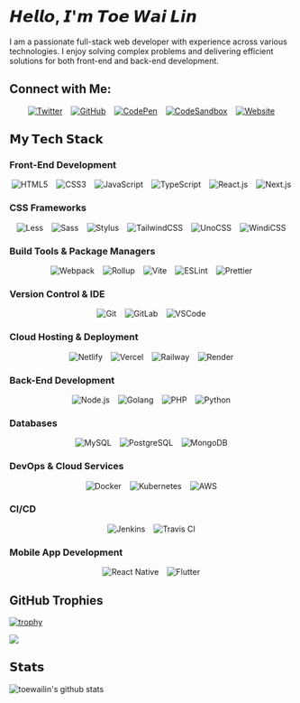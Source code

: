 # 𝙃𝙚𝙡𝙡𝙤, 𝙄'𝙢 𝙏𝙤𝙚 𝙒𝙖𝙞 𝙇𝙞𝙣

I am a passionate full-stack web developer with experience across various technologies. I enjoy solving complex problems and delivering efficient solutions for both front-end and back-end development.

## Connect with Me:

<div style="display: flex; flex-wrap: wrap; gap: 15px; justify-content: center;">
  <a href="https://twitter.com/toewailin">
    <img src="https://img.shields.io/badge/-@toewailin-%231DA1F2?style=flat-square&logo=twitter&logoColor=ffffff" alt="Twitter">
  </a>
  <a href="https://github.com/toewailin">
    <img src="https://img.shields.io/badge/-@toewailin-%23181717?style=flat-square&logo=github" alt="GitHub">
  </a>
  <a href="https://codepen.io/toewailin">
    <img src="https://img.shields.io/badge/-@toewailin-%23000000?style=flat-square&logo=codepen" alt="CodePen">
  </a>
  <a href="https://codesandbox.io/u/toewailin">
    <img src="https://img.shields.io/badge/-@toewailin-%23000000?style=flat-square&logo=codesandbox" alt="CodeSandbox">
  </a>
  <a href="https://toewailin.me">
    <img src="https://img.shields.io/website?color=0ab9e6&style=flat-square&up_message=toewailin.me&url=https%3A%2F%2Ftoewailin.me" alt="Website">
  </a>
</div>

## 𝗠𝘆 𝗧𝗲𝗰𝗵 𝗦𝘁𝗮𝗰𝗸

### Front-End Development

<div style="display: flex; flex-wrap: wrap; gap: 15px; justify-content: center;">
  <img src="https://img.shields.io/badge/-HTML5-%23E44D27?style=flat-square&logo=html5&logoColor=ffffff" alt="HTML5">  
  <img src="https://img.shields.io/badge/-CSS3-%231572B6?style=flat-square&logo=css3" alt="CSS3">  
  <img src="https://img.shields.io/badge/-JavaScript-%23F7DF1C?style=flat-square&logo=javascript&logoColor=000000" alt="JavaScript">  
  <img src="https://img.shields.io/badge/-TypeScript-007ACC?style=flat-square&logo=typescript&logoColor=white" alt="TypeScript">  
  <img src="https://img.shields.io/badge/-React.js-%23282C34?style=flat-square&logo=react" alt="React.js">  
  <img src="https://img.shields.io/badge/-Next.js-%23000000?style=flat-square&logo=nextdotjs" alt="Next.js">
</div>

### CSS Frameworks

<div style="display: flex; flex-wrap: wrap; gap: 15px; justify-content: center;">
  <img src="https://img.shields.io/badge/-Less-%231d365d?style=flat-square&logo=less&logoColor=ffffff" alt="Less">  
  <img src="https://img.shields.io/badge/-Sass-%23CC6699?style=flat-square&logo=sass&logoColor=ffffff" alt="Sass">  
  <img src="https://img.shields.io/badge/-Stylus-%23333333?style=flat-square&logo=stylus" alt="Stylus">  
  <img src="https://img.shields.io/badge/-TailwindCSS-%231a202c?style=flat-square&logo=tailwind-css" alt="TailwindCSS">  
  <img src="https://img.shields.io/badge/-UnoCSS-%23333333?style=flat-square&logo=unocss" alt="UnoCSS">  
  <img src="https://img.shields.io/badge/-WindiCSS-%23000000?style=flat-square&logo=tailwind-css&&logoColor=48B0F1" alt="WindiCSS">
</div>

### Build Tools & Package Managers

<div style="display: flex; flex-wrap: wrap; gap: 15px; justify-content: center;">
  <img src="https://img.shields.io/badge/-Webpack-%232C3A42?style=flat-square&logo=webpack" alt="Webpack">  
  <img src="https://img.shields.io/badge/-Rollup-%23EC4A3F?style=flat-square&logo=rollupdotjs&logoColor=ffffff" alt="Rollup">  
  <img src="https://img.shields.io/badge/-Vite-%23646CFF?style=flat-square&logo=vite&logoColor=ffffff" alt="Vite">  
  <img src="https://img.shields.io/badge/-ESLint-%234B32C3?style=flat-square&logo=eslint" alt="ESLint">  
  <img src="https://img.shields.io/badge/-Prettier-%23F7B93E?style=flat-square&logo=prettier&logoColor=ffffff" alt="Prettier">
</div>

### Version Control & IDE

<div style="display: flex; flex-wrap: wrap; gap: 15px; justify-content: center;">
  <img src="https://img.shields.io/badge/-Git-%23F05032?style=flat-square&logo=git&logoColor=%23ffffff" alt="Git">  
  <img src="https://img.shields.io/badge/-GitLab-FCA121?style=flat-square&logo=gitlab" alt="GitLab">  
  <img src="https://img.shields.io/badge/-VSCode-%23007ACC?style=flat-square&logo=visual-studio-code" alt="VSCode">
</div>

### Cloud Hosting & Deployment

<div style="display: flex; flex-wrap: wrap; gap: 15px; justify-content: center;">
  <img src="https://img.shields.io/badge/-Netlify-%2300C7B7?style=flat-square&logo=netlify&logoColor=ffffff" alt="Netlify">  
  <img src="https://img.shields.io/badge/-Vercel-%23ffffff?style=flat-square&logo=vercel&logoColor=000000" alt="Vercel">  
  <img src="https://img.shields.io/badge/-Railway-%230B0D0E?style=flat-square&logo=railway" alt="Railway">  
  <img src="https://img.shields.io/badge/-Render-%2346E3B7?style=flat-square&logo=render&logoColor=ffffff" alt="Render">
</div>

### Back-End Development

<div style="display: flex; flex-wrap: wrap; gap: 15px; justify-content: center;">
  <img src="https://img.shields.io/badge/-Node.js-%23339933?style=flat-square&logo=node.js&logoColor=ffffff" alt="Node.js">  
  <img src="https://img.shields.io/badge/-Golang-%2300ADD8?style=flat-square&logo=go&logoColor=ffffff" alt="Golang">  
  <img src="https://img.shields.io/badge/-PHP-%232C3E50?style=flat-square&logo=php&logoColor=ffffff" alt="PHP">  
  <img src="https://img.shields.io/badge/-Python-%23377097?style=flat-square&logo=python&logoColor=ffffff" alt="Python">
</div>

### Databases

<div style="display: flex; flex-wrap: wrap; gap: 15px; justify-content: center;">
  <img src="https://img.shields.io/badge/-MySQL-%234479A1?style=flat-square&logo=mysql&logoColor=ffffff" alt="MySQL">  
  <img src="https://img.shields.io/badge/-PostgreSQL-%23336791?style=flat-square&logo=postgresql&logoColor=ffffff" alt="PostgreSQL">  
  <img src="https://img.shields.io/badge/-MongoDB-%232F8139?style=flat-square&logo=mongodb&logoColor=ffffff" alt="MongoDB">
</div>

### DevOps & Cloud Services

<div style="display: flex; flex-wrap: wrap; gap: 15px; justify-content: center;">
  <img src="https://img.shields.io/badge/-Docker-%232496ED?style=flat-square&logo=docker&logoColor=ffffff" alt="Docker">  
  <img src="https://img.shields.io/badge/-Kubernetes-%23333?style=flat-square&logo=kubernetes&logoColor=ffffff" alt="Kubernetes">  
  <img src="https://img.shields.io/badge/-AWS-%23232F3E?style=flat-square&logo=amazonaws&logoColor=ffffff" alt="AWS">
</div>

### CI/CD

<div style="display: flex; flex-wrap: wrap; gap: 15px; justify-content: center;">
  <img src="https://img.shields.io/badge/-Jenkins-%23D24939?style=flat-square&logo=jenkins&logoColor=ffffff" alt="Jenkins">  
  <img src="https://img.shields.io/badge/-TravisCI-%232C3E50?style=flat-square&logo=travis-ci&logoColor=white" alt="Travis CI">
</div>

### Mobile App Development

<div style="display: flex; flex-wrap: wrap; gap: 15px; justify-content: center;">
  <img src="https://img.shields.io/badge/-React_Native-%2361DAFB?style=flat-square&logo=react&logoColor=white" alt="React Native">  
  <img src="https://img.shields.io/badge/-Flutter-%23202222?style=flat-square&logo=flutter&logoColor=white" alt="Flutter">
</div>

## GitHub Trophies

[![trophy](https://github-profile-trophy.vercel.app/?username=toewailin&theme=onedark)](https://github.com/ryo-ma/github-profile-trophy)

<img src="https://github-profile-trophy.vercel.app/?username=toewailin&row=2&column=9&rank=SSS,SS,S,AAA,AA,A,B,C,UNKNOWN,SECRET" />

## 𝗦𝘁𝗮𝘁𝘀

![toewailin's github stats](https://github-readme-stats.vercel.app/api?username=toewailin&show_icons=true&theme=dracula)
